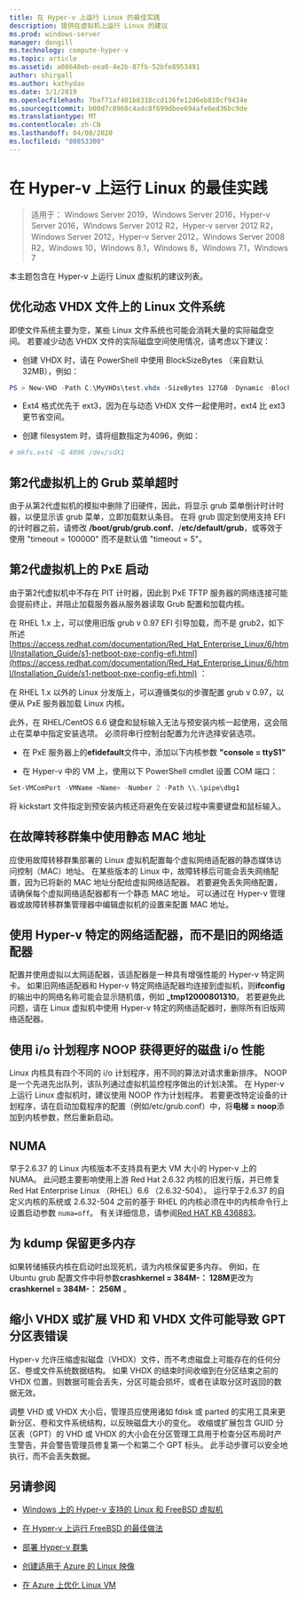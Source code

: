 ```yaml
---
title: 在 Hyper-v 上运行 Linux 的最佳实践
description: 提供在虚拟机上运行 Linux 的建议
ms.prod: windows-server
manager: dongill
ms.technology: compute-hyper-v
ms.topic: article
ms.assetid: a08648eb-eea0-4e2b-87fb-52bfe8953491
author: shirgall
ms.author: kathydav
ms.date: 3/1/2019
ms.openlocfilehash: 7baf71af401b8318ccd136fe12d6eb810cf9434e
ms.sourcegitcommit: b00d7c8968c4adc8f699dbee694afe6ed36bc9de
ms.translationtype: MT
ms.contentlocale: zh-CN
ms.lasthandoff: 04/08/2020
ms.locfileid: "80853300"
---
```

# <a name="best-practices-for-running-linux-on-hyper-v"></a>在 Hyper-v 上运行 Linux 的最佳实践

>适用于： Windows Server 2019，Windows Server 2016，Hyper-v Server 2016，Windows Server 2012 R2，Hyper-v server 2012 R2，Windows Server 2012，Hyper-v Server 2012，Windows Server 2008 R2，Windows 10，Windows 8.1，Windows 8，Windows 7.1，Windows 7

本主题包含在 Hyper-v 上运行 Linux 虚拟机的建议列表。

## <a name="tuning-linux-file-systems-on-dynamic-vhdx-files"></a>优化动态 VHDX 文件上的 Linux 文件系统

即使文件系统主要为空，某些 Linux 文件系统也可能会消耗大量的实际磁盘空间。 若要减少动态 VHDX 文件的实际磁盘空间使用情况，请考虑以下建议：

* 创建 VHDX 时，请在 PowerShell 中使用 BlockSizeBytes （来自默认32MB），例如：

```Powershell
PS > New-VHD -Path C:\MyVHDs\test.vhdx -SizeBytes 127GB -Dynamic -BlockSizeBytes 1MB
```

* Ext4 格式优先于 ext3，因为在与动态 VHDX 文件一起使用时，ext4 比 ext3 更节省空间。

* 创建 filesystem 时，请将组数指定为4096，例如：

```bash
# mkfs.ext4 -G 4096 /dev/sdX1

```

## <a name="grub-menu-timeout-on-generation-2-virtual-machines"></a>第2代虚拟机上的 Grub 菜单超时

由于从第2代虚拟机的模拟中删除了旧硬件，因此，将显示 grub 菜单倒计时计时器，以便显示该 grub 菜单，立即加载默认条目。 在将 grub 固定到使用支持 EFI 的计时器之前，请修改 **/boot/grub/grub.conf**、/**etc/default/grub**，或等效于使用 "timeout = 100000" 而不是默认值 "timeout = 5"。

## <a name="pxe-boot-on-generation-2-virtual-machines"></a>第2代虚拟机上的 PxE 启动

由于第2代虚拟机中不存在 PIT 计时器，因此到 PxE TFTP 服务器的网络连接可能会提前终止，并阻止加载服务器从服务器读取 Grub 配置和加载内核。

在 RHEL 1.x 上，可以使用旧版 grub v 0.97 EFI 引导加载，而不是 grub2，如下所述[https://access.redhat.com/documentation/Red_Hat_Enterprise_Linux/6/html/Installation_Guide/s1-netboot-pxe-config-efi.html](https://access.redhat.com/documentation/Red_Hat_Enterprise_Linux/6/html/Installation_Guide/s1-netboot-pxe-config-efi.html) ：

在 RHEL 1.x 以外的 Linux 分发版上，可以遵循类似的步骤配置 grub v 0.97，以便从 PxE 服务器加载 Linux 内核。

此外，在 RHEL/CentOS 6.6 键盘和鼠标输入无法与预安装内核一起使用，这会阻止在菜单中指定安装选项。 必须将串行控制台配置为允许选择安装选项。

* 在 PxE 服务器上的**efidefault**文件中，添加以下内核参数 **"console = ttyS1"**

* 在 Hyper-v 中的 VM 上，使用以下 PowerShell cmdlet 设置 COM 端口：

```Powershell
Set-VMComPort -VMName <Name> -Number 2 -Path \\.\pipe\dbg1

```

将 kickstart 文件指定到预安装内核还将避免在安装过程中需要键盘和鼠标输入。

## <a name="use-static-mac-addresses-with-failover-clustering"></a>在故障转移群集中使用静态 MAC 地址

应使用故障转移群集部署的 Linux 虚拟机配置每个虚拟网络适配器的静态媒体访问控制（MAC）地址。 在某些版本的 Linux 中，故障转移后可能会丢失网络配置，因为已将新的 MAC 地址分配给虚拟网络适配器。 若要避免丢失网络配置，请确保每个虚拟网络适配器都有一个静态 MAC 地址。 可以通过在 Hyper-v 管理器或故障转移群集管理器中编辑虚拟机的设置来配置 MAC 地址。

## <a name="use-hyper-v-specific-network-adapters-not-the-legacy-network-adapter"></a>使用 Hyper-v 特定的网络适配器，而不是旧的网络适配器

配置并使用虚拟以太网适配器，该适配器是一种具有增强性能的 Hyper-v 特定网卡。 如果旧网络适配器和 Hyper-v 特定网络适配器均连接到虚拟机，则**ifconfig**的输出中的网络名称可能会显示随机值，例如 **_tmp12000801310**。 若要避免此问题，请在 Linux 虚拟机中使用 Hyper-v 特定的网络适配器时，删除所有旧版网络适配器。

## <a name="use-io-scheduler-noop-for-better-disk-io-performance"></a>使用 i/o 计划程序 NOOP 获得更好的磁盘 i/o 性能

Linux 内核具有四个不同的 i/o 计划程序，用不同的算法对请求重新排序。 NOOP 是一个先进先出队列，该队列通过虚拟机监控程序做出的计划决策。 在 Hyper-v 上运行 Linux 虚拟机时，建议使用 NOOP 作为计划程序。 若要更改特定设备的计划程序，请在启动加载程序的配置（例如/etc/grub.conf）中，将**电梯 = noop**添加到内核参数，然后重新启动。

## <a name="numa"></a>NUMA

早于2.6.37 的 Linux 内核版本不支持具有更大 VM 大小的 Hyper-v 上的 NUMA。 此问题主要影响使用上游 Red Hat 2.6.32 内核的旧发行版，并已修复 Red Hat Enterprise Linux （RHEL）6.6 （2.6.32-504）。 运行早于2.6.37 的自定义内核的系统或 2.6.32-504 之前的基于 RHEL 的内核必须在中的内核命令行上设置启动参数 `numa=off`。 有关详细信息，请参阅[Red HAT KB 436883](https://access.redhat.com/solutions/436883)。

## <a name="reserve-more-memory-for-kdump"></a>为 kdump 保留更多内存

如果转储捕获内核在启动时出现死机，请为内核保留更多内存。 例如，在 Ubuntu grub 配置文件中将参数**crashkernel = 384M-： 128M**更改为**crashkernel = 384M-： 256M** 。

## <a name="shrinking-vhdx-or-expanding-vhd-and-vhdx-files-can-result-in-erroneous-gpt-partition-tables"></a>缩小 VHDX 或扩展 VHD 和 VHDX 文件可能导致 GPT 分区表错误

Hyper-v 允许压缩虚拟磁盘（VHDX）文件，而不考虑磁盘上可能存在的任何分区、卷或文件系统数据结构。 如果 VHDX 的结束时间收缩到在分区结束之前的 VHDX 位置，则数据可能会丢失，分区可能会损坏，或者在读取分区时返回的数据无效。

调整 VHD 或 VHDX 大小后，管理员应使用诸如 fdisk 或 parted 的实用工具来更新分区、卷和文件系统结构，以反映磁盘大小的变化。 收缩或扩展包含 GUID 分区表（GPT）的 VHD 或 VHDX 的大小会在分区管理工具用于检查分区布局时产生警告，并会警告管理员修复第一个和第二个 GPT 标头。 此手动步骤可以安全地执行，而不会丢失数据。

## <a name="see-also"></a>另请参阅

* [Windows 上的 Hyper-v 支持的 Linux 和 FreeBSD 虚拟机](Supported-Linux-and-FreeBSD-virtual-machines-for-Hyper-V-on-Windows.md)

* [在 Hyper-v 上运行 FreeBSD 的最佳做法](Best-practices-for-running-FreeBSD-on-Hyper-V.md)

* [部署 Hyper-v 群集](https://technet.microsoft.com/library/jj863389.aspx)

* [创建适用于 Azure 的 Linux 映像](https://docs.microsoft.com/azure/virtual-machines/linux/create-upload-generic)

* [在 Azure 上优化 Linux VM](https://docs.microsoft.com/azure/virtual-machines/linux/optimization)
